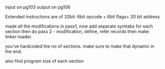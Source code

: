 input on pg103
output on pg106

Extended instructions are of 32bit:
6bit opcode + 6bit flags+ 20 bit address

made all the modifications in pass1, now add separate symtabs for each section
then do pass 2 - modification, define, refer records
then make linker-loader.

you've hardcoded the no of sections. make sure to make that dynamic in the end. 

also find program size of each section